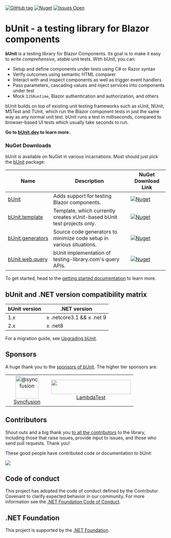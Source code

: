 [![GitHub tag](https://img.shields.io/github/v/tag/bUnit-dev/bUnit?include_prereleases&logo=github&style=flat-square)](https://github.com/bUnit-dev/bUnit/releases)
[![Nuget](https://img.shields.io/nuget/dt/bunit?logo=nuget&style=flat-square)](https://www.nuget.org/packages/bunit/)
[![Issues Open](https://img.shields.io/github/issues/bUnit-dev/bUnit.svg?style=flat-square&logo=github)](https://github.com/bUnit-dev/bUnit/issues)

# bUnit - a testing library for Blazor components

**bUnit** is a testing library for Blazor Components. Its goal is to make it easy to write _comprehensive, stable_ unit tests. With bUnit, you can:

- Setup and define components under tests using C# or Razor syntax
- Verify outcomes using semantic HTML comparer
- Interact with and inspect components as well as trigger event handlers
- Pass parameters, cascading values and inject services into components under test
- Mock `IJSRuntime`, Blazor authentication and authorization, and others

bUnit builds on top of existing unit testing frameworks such as xUnit, NUnit, MSTest and TUnit, which run the Blazor component tests in just the same way as any normal unit test. bUnit runs a test in milliseconds, compared to browser-based UI tests which usually take seconds to run.

**Go to [bUnit.dev](https://bunit.dev) to learn more.**

### NuGet Downloads

bUnit is available on NuGet in various incarnations. Most should just pick the [bUnit](https://www.nuget.org/packages/bunit/) package:

| Name                                                                 | Description                                                             | NuGet Download Link                                                                                                                         |
| -------------------------------------------------------------------- | ----------------------------------------------------------------------- | ------------------------------------------------------------------------------------------------------------------------------------------- |
| [bUnit](https://www.nuget.org/packages/bunit/)                       | Adds support for testing Blazor components.                             | [![Nuget](https://img.shields.io/nuget/dt/bunit?logo=nuget&style=flat-square)](https://www.nuget.org/packages/bunit/)                       |
| [bUnit.template](https://www.nuget.org/packages/bunit.template/)     | Template, which currently creates xUnit-based bUnit test projects only. | [![Nuget](https://img.shields.io/nuget/dt/bunit.template?logo=nuget&style=flat-square)](https://www.nuget.org/packages/bunit.template/)     |
| [bUnit.generators](https://www.nuget.org/packages/bunit.generators/) | Source code generators to minimize code setup in various situations.    | [![Nuget](https://img.shields.io/nuget/dt/bunit.generators?logo=nuget&style=flat-square)](https://www.nuget.org/packages/bunit.generators/) |
| [bUnit.web.query](https://www.nuget.org/packages/bunit.web.query/)   | bUnit implementation of testing-library.com's query APIs.               | [![Nuget](https://img.shields.io/nuget/dt/bunit.web.query?logo=nuget&style=flat-square)](https://www.nuget.org/packages/bunit.web.query/)   |

To get started, head to the [getting started documentation](https://bunit.dev/docs/getting-started) to learn more.

## bUnit and .NET version compatibility matrix
| bUnit version | .NET version                    |
| ------------- | ------------------------------- |
| 1.x           | &ge; .netcore3.1 && &le; .net 9 |
| 2.x           | &ge; .net8                      |

For a migration guide, see [Upgrading bUnit](https://bunit.dev/docs/migrations/index.html).

## Sponsors

A huge thank you to the [sponsors of bUnit](https://github.com/sponsors/bUnit-dev). The higher tier sponsors are:

<table border="0">
	<tr>
		<td align="center" width="120">
			<a href="https://www.syncfusion.com/blazor-components?utm_source=bunit&utm_medium=cpc&utm_campaign=bunit_blazor_bancy25">
				<img class="avatar" src="https://avatars.githubusercontent.com/u/1699795?s=460" width="72" height="72" alt="@syncfusion" />
				<br />
				Syncfusion
			</a>
		</td>
		<td align="center" width="250">
			<a href="https://www.lambdatest.com/?utm_source=bunit&utm_medium=sponsor" target="_blank">
				<img src="https://www.lambdatest.com/blue-logo.png" style="vertical-align: middle;" width="250" height="45" />
				<br />
				LambdaTest				
			</a>
		</td>
	</tr>
</table>

## Contributors

Shout outs and a big thank you [to all the contributors](https://github.com/bUnit-dev/bUnit/graphs/contributors) to the library, including those that raise issues, provide input to issues, and those who send pull requests. Thank you!

These good people have contributed code or documentation to bUnit:

<a href="https://github.com/bUnit-dev/bUnit/graphs/contributors">
  <img src="https://contrib.rocks/image?repo=bUnit-dev/bUnit" />
</a>

## Code of conduct

This project has adopted the code of conduct defined by the Contributor Covenant to clarify expected behavior in our community.
For more information see the [.NET Foundation Code of Conduct](https://dotnetfoundation.org/code-of-conduct).

## .NET Foundation

This project is supported by the [.NET Foundation](https://dotnetfoundation.org).
